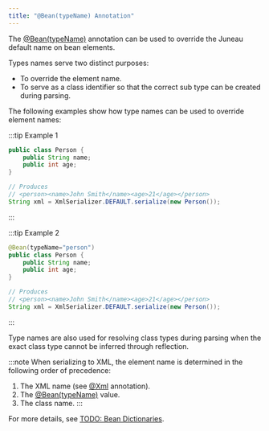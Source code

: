 ```yaml
---
title: "@Bean(typeName) Annotation"
---
```


The [@Bean(typeName)]({{API_DOCS}}/org/apache/juneau/annotation/Bean.html#typeName()) annotation can be used to override the Juneau default name on bean elements.

Types names serve two distinct purposes:

- To override the element name.
- To serve as a class identifier so that the correct sub type can be created during parsing.

The following examples show how type names can be used to override element names:

:::tip Example 1

```java
public class Person {
    public String name;
    public int age;
}

// Produces
// <person><name>John Smith</name><age>21</age></person>
String xml = XmlSerializer.DEFAULT.serialize(new Person());
```
:::

:::tip Example 2

```java
@Bean(typeName="person")
public class Person {
    public String name;
    public int age;
}

// Produces
// <person><name>John Smith</name><age>21</age></person>
String xml = XmlSerializer.DEFAULT.serialize(new Person());
```
:::

Type names are also used for resolving class types during parsing when the exact class type cannot be inferred through reflection.

:::note
When serializing to XML, the element name is determined in the following order of precedence:
1. The XML name (see [@Xml]({{API_DOCS}}/org/apache/juneau/xml/annotation/Xml.html) annotation).
2. The [@Bean(typeName)]({{API_DOCS}}/org/apache/juneau/annotation/Bean.html#typeName()) value.
3. The class name.
:::

For more details, see [TODO: Bean Dictionaries](TODO.md).
